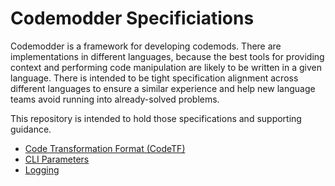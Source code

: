 # Codemodder Specificiations

Codemodder is a framework for developing codemods. There are implementations in different languages, because the best tools for providing context and performing code manipulation are likely to be written in a given language. There is intended to be tight specification alignment across different languages to ensure a similar experience and help new language teams avoid running into already-solved problems.

This repository is intended to hold those specifications and supporting guidance.

* [Code Transformation Format (CodeTF)](codetf.md)
* [CLI Parameters](cli.md)
* [Logging](logging.md)
